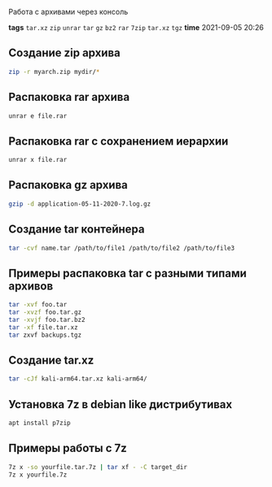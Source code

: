 Работа с архивами через консоль

**tags** `tar.xz` `zip` `unrar` `tar` `gz` `bz2` `rar` `7zip` `tar.xz` `tgz`
**time** 2021-09-05 20:26

## Создание zip архива
```bash
zip -r myarch.zip mydir/*
```
## Распаковка rar архива
```bash
unrar e file.rar
```
## Распаковка rar с сохранением иерархии
```bash
unrar x file.rar
```
## Распаковка gz архива
```bash
gzip -d application-05-11-2020-7.log.gz
```
## Создание tar контейнера
```bash
tar -cvf name.tar /path/to/file1 /path/to/file2 /path/to/file3
``` 
## Примеры распаковка tar с разными типами архивов
```bash
tar -xvf foo.tar
tar -xvzf foo.tar.gz 
tar -xvjf foo.tar.bz2 
tar -xf file.tar.xz
tar zxvf backups.tgz
```
## Создание tar.xz
```bash
tar -cJf kali-arm64.tar.xz kali-arm64/
```
## Установка 7z в debian like дистрибутивах
```bash
apt install p7zip
``` 
## Примеры работы с 7z
```bash
7z x -so yourfile.tar.7z | tar xf - -C target_dir
7z x yourfile.7z
```
